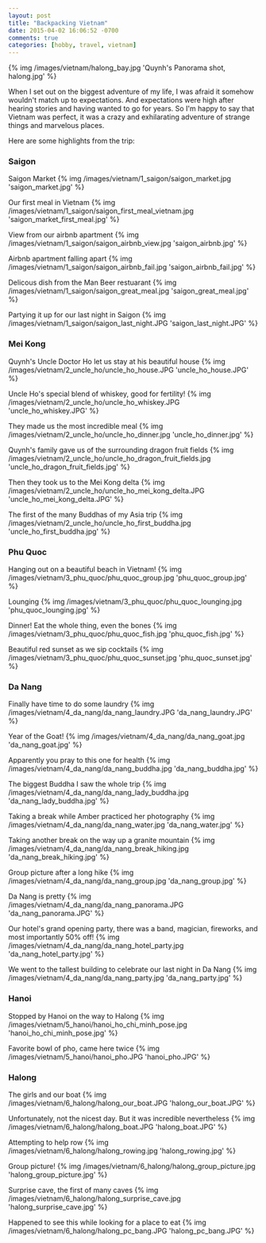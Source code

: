 ```yaml
---
layout: post
title: "Backpacking Vietnam"
date: 2015-04-02 16:06:52 -0700
comments: true
categories: [hobby, travel, vietnam]
---
```


{% img /images/vietnam/halong_bay.jpg 'Quynh's Panorama shot, halong.jpg' %}

When I set out on the biggest adventure of my life, I was afraid it somehow wouldn't match up to expectations. And expectations were high after hearing stories and having wanted to go for years. So I'm happy to say that Vietnam was perfect, it was a crazy and exhilarating adventure of strange things and marvelous places.

Here are some highlights from the trip:

<!-- more -->

<h3>Saigon</h3>

Saigon Market
{% img /images/vietnam/1_saigon/saigon_market.jpg 'saigon_market.jpg' %}

Our first meal in Vietnam
{% img /images/vietnam/1_saigon/saigon_first_meal_vietnam.jpg 'saigon_market_first_meal.jpg' %}

View from our airbnb apartment
{% img /images/vietnam/1_saigon/saigon_airbnb_view.jpg 'saigon_airbnb.jpg' %}

Airbnb apartment falling apart
{% img  /images/vietnam/1_saigon/saigon_airbnb_fail.jpg 'saigon_airbnb_fail.jpg' %}

Delicous dish from the Man Beer restuarant
{% img /images/vietnam/1_saigon/saigon_great_meal.jpg 'saigon_great_meal.jpg' %}

Partying it up for our last night in Saigon
{% img /images/vietnam/1_saigon/saigon_last_night.JPG 'saigon_last_night.JPG' %}

<h3>Mei Kong</h3>

Quynh's Uncle Doctor Ho let us stay at his beautiful house
{% img /images/vietnam/2_uncle_ho/uncle_ho_house.JPG 'uncle_ho_house.JPG' %}

Uncle Ho's special blend of whiskey, good for fertility!
{% img /images/vietnam/2_uncle_ho/uncle_ho_whiskey.JPG 'uncle_ho_whiskey.JPG' %}

They made us the most incredible meal
{% img /images/vietnam/2_uncle_ho/uncle_ho_dinner.jpg 'uncle_ho_dinner.jpg' %}

Quynh's family gave us of the surrounding dragon fruit fields
{% img /images/vietnam/2_uncle_ho/uncle_ho_dragon_fruit_fields.jpg 'uncle_ho_dragon_fruit_fields.jpg' %}

Then they took us to the Mei Kong delta
{% img /images/vietnam/2_uncle_ho/uncle_ho_mei_kong_delta.JPG 'uncle_ho_mei_kong_delta.JPG' %}

The first of the many Buddhas of my Asia trip
{% img /images/vietnam/2_uncle_ho/uncle_ho_first_buddha.jpg 'uncle_ho_first_buddha.jpg' %}

<h3>Phu Quoc</h3>

Hanging out on a beautiful beach in Vietnam!
{% img /images/vietnam/3_phu_quoc/phu_quoc_group.jpg 'phu_quoc_group.jpg' %}

Lounging
{% img /images/vietnam/3_phu_quoc/phu_quoc_lounging.jpg 'phu_quoc_lounging.jpg' %}

Dinner! Eat the whole thing, even the bones
{% img /images/vietnam/3_phu_quoc/phu_quoc_fish.jpg 'phu_quoc_fish.jpg' %}

Beautiful red sunset as we sip cocktails
{% img /images/vietnam/3_phu_quoc/phu_quoc_sunset.jpg 'phu_quoc_sunset.jpg' %}

<h3>Da Nang</h3>

Finally have time to do some laundry
{% img /images/vietnam/4_da_nang/da_nang_laundry.JPG 'da_nang_laundry.JPG' %}

Year of the Goat!
{% img /images/vietnam/4_da_nang/da_nang_goat.jpg 'da_nang_goat.jpg' %}

Apparently you pray to this one for health
{% img /images/vietnam/4_da_nang/da_nang_buddha.jpg 'da_nang_buddha.jpg' %}

The biggest Buddha I saw the whole trip
{% img /images/vietnam/4_da_nang/da_nang_lady_buddha.jpg 'da_nang_lady_buddha.jpg' %}

Taking a break while Amber practiced her photography
{% img /images/vietnam/4_da_nang/da_nang_water.jpg 'da_nang_water.jpg' %}

Taking another break on the way up a granite mountain
{% img /images/vietnam/4_da_nang/da_nang_break_hiking.jpg 'da_nang_break_hiking.jpg' %}

Group picture after a long hike
{% img /images/vietnam/4_da_nang/da_nang_group.jpg 'da_nang_group.jpg' %}

Da Nang is pretty
{% img /images/vietnam/4_da_nang/da_nang_panorama.JPG 'da_nang_panorama.JPG' %}

Our hotel's grand opening party, there was a band, magician, fireworks, and most importantly 50% off!
{% img /images/vietnam/4_da_nang/da_nang_hotel_party.jpg 'da_nang_hotel_party.jpg' %}

We went to the tallest building to celebrate our last night in Da Nang
{% img /images/vietnam/4_da_nang/da_nang_party.jpg 'da_nang_party.jpg' %}

<h3>Hanoi</h3>

Stopped by Hanoi on the way to Halong
{% img /images/vietnam/5_hanoi/hanoi_ho_chi_minh_pose.jpg 'hanoi_ho_chi_minh_pose.jpg' %}

Favorite bowl of pho, came here twice
{% img /images/vietnam/5_hanoi/hanoi_pho.JPG 'hanoi_pho.JPG' %}

<h3>Halong</h3>

The girls and our boat
{% img /images/vietnam/6_halong/halong_our_boat.JPG 'halong_our_boat.JPG' %}

Unfortunately, not the nicest day. But it was incredible nevertheless
{% img /images/vietnam/6_halong/halong_boat.JPG 'halong_boat.JPG' %}

Attempting to help row
{% img /images/vietnam/6_halong/halong_rowing.jpg 'halong_rowing.jpg' %}

Group picture!
{% img /images/vietnam/6_halong/halong_group_picture.jpg 'halong_group_picture.jpg' %}

Surprise cave, the first of many caves
{% img /images/vietnam/6_halong/halong_surprise_cave.jpg 'halong_surprise_cave.jpg' %}

Happened to see this while looking for a place to eat
{% img /images/vietnam/6_halong/halong_pc_bang.JPG 'halong_pc_bang.JPG' %}
